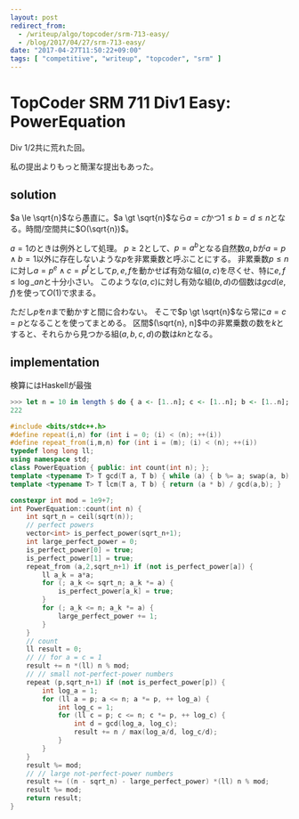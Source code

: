 ```yaml
---
layout: post
redirect_from:
  - /writeup/algo/topcoder/srm-713-easy/
  - /blog/2017/04/27/srm-713-easy/
date: "2017-04-27T11:50:22+09:00"
tags: [ "competitive", "writeup", "topcoder", "srm" ]
---
```


# TopCoder SRM 711 Div1 Easy: PowerEquation

Div 1/2共に荒れた回。

私の提出よりもっと簡潔な提出もあった。

## solution

$a \le \sqrt{n}$なら愚直に。$a \gt \sqrt{n}$なら$a = c$かつ$1 \le b = d \le n$となる。時間/空間共に$O(\sqrt{n})$。

$a = 1$のときは例外として処理。
$p \ge 2$として、$p = a^b$となる自然数$a, b$が$a = p \land b = 1$以外に存在しないような$p$を非累乗数と呼ぶことにする。
非累乗数$p \le n$に対し$a = p^e \land c = p^f$として$p, e, f$を動かせば有効な組$(a, c)$を尽くせ、特に$e, f \le \log\_a{n}$と十分小さい。
このような$(a, c)$に対し有効な組$(b, d)$の個数は$gcd(e, f)$を使って$O(1)$で求まる。

ただし$p$を$n$まで動かすと間に合わない。
そこで$p \gt \sqrt{n}$なら常に$a = c = p$となることを使ってまとめる。
区間$(\sqrt{n}, n]$中の非累乗数の数を$k$とすると、それらから見つかる組$(a, b, c, d)$の数は$kn$となる。


## implementation

検算にはHaskellが最強

``` haskell
>>> let n = 10 in length $ do { a <- [1..n]; c <- [1..n]; b <- [1..n]; d <- [1..n]; guard (a^b == c^d) }
222
```

``` c++
#include <bits/stdc++.h>
#define repeat(i,n) for (int i = 0; (i) < (n); ++(i))
#define repeat_from(i,m,n) for (int i = (m); (i) < (n); ++(i))
typedef long long ll;
using namespace std;
class PowerEquation { public: int count(int n); };
template <typename T> T gcd(T a, T b) { while (a) { b %= a; swap(a, b); } return b; }
template <typename T> T lcm(T a, T b) { return (a * b) / gcd(a,b); }

constexpr int mod = 1e9+7;
int PowerEquation::count(int n) {
    int sqrt_n = ceil(sqrt(n));
    // perfect powers
    vector<int> is_perfect_power(sqrt_n+1);
    int large_perfect_power = 0;
    is_perfect_power[0] = true;
    is_perfect_power[1] = true;
    repeat_from (a,2,sqrt_n+1) if (not is_perfect_power[a]) {
        ll a_k = a*a;
        for (; a_k <= sqrt_n; a_k *= a) {
            is_perfect_power[a_k] = true;
        }
        for (; a_k <= n; a_k *= a) {
            large_perfect_power += 1;
        }
    }
    // count
    ll result = 0;
    // // for a = c = 1
    result += n *(ll) n % mod;
    // // small not-perfect-power numbers
    repeat (p,sqrt_n+1) if (not is_perfect_power[p]) {
        int log_a = 1;
        for (ll a = p; a <= n; a *= p, ++ log_a) {
            int log_c = 1;
            for (ll c = p; c <= n; c *= p, ++ log_c) {
                int d = gcd(log_a, log_c);
                result += n / max(log_a/d, log_c/d);
            }
        }
    }
    result %= mod;
    // // large not-perfect-power numbers
    result += ((n - sqrt_n) - large_perfect_power) *(ll) n % mod;
    result %= mod;
    return result;
}
```
